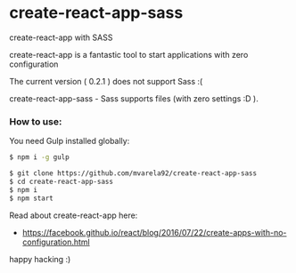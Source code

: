 # create-react-app-sass
create-react-app with SASS

create-react-app is a fantastic tool to start applications with zero configuration


The current version ( 0.2.1 ) does not support Sass :( 

create-react-app-sass - Sass supports files (with zero settings :D ).

### How to use:

You need Gulp installed globally:

```sh
$ npm i -g gulp
```

```sh
$ git clone https://github.com/mvarela92/create-react-app-sass
$ cd create-react-app-sass
$ npm i
$ npm start
```

Read about create-react-app here:

* https://facebook.github.io/react/blog/2016/07/22/create-apps-with-no-configuration.html


happy hacking :)

